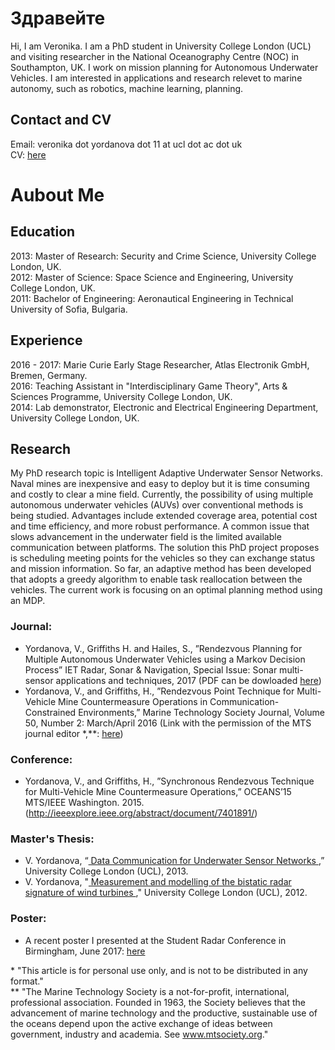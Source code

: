 # Здравейте

Hi, I am Veronika. I am a PhD student in University College London (UCL) and visiting researcher in the National Oceanography Centre (NOC) in Southampton, UK. I work on mission planning for Autonomous Underwater Vehicles. I am interested in applications and research relevet to marine autonomy, such as robotics, machine learning, planning.

## Contact and CV
Email: veronika dot yordanova dot 11 at ucl dot ac dot uk <br>
CV: <a href="Veronika_Yordanova_CV.pdf">here</a>


# Aubout Me

## Education
2013: Master of Research: Security and Crime Science, University College London, UK.  <br>
2012: Master of Science: Space Science and Engineering, University College London, UK.  <br>
2011: Bachelor of Engineering: Aeronautical Engineering in Technical University of Sofia, Bulgaria.  <br>

## Experience
2016 - 2017: Marie Curie Early Stage Researcher, Atlas Electronik GmbH, Bremen, Germany. <br>
2016: Teaching Assistant in "Interdisciplinary Game Theory", Arts & Sciences Programme, University College London, UK. <br>
2014: Lab demonstrator, Electronic and Electrical Engineering Department, University College London, UK. <br>

## Research
My PhD research topic is Intelligent Adaptive Underwater Sensor Networks. <br> 
Naval mines are inexpensive and easy to deploy but it is time consuming and costly to clear a mine field. Currently, the possibility of using multiple autonomous underwater vehicles (AUVs) over conventional methods is being studied. Advantages include extended coverage area, potential cost and time efficiency, and more robust performance. A common issue that slows advancement in the underwater field is the limited available communication between platforms. The solution this PhD project proposes is scheduling meeting points for the vehicles so they can exchange status and mission information. So far, an adaptive method has been developed that adopts a greedy algorithm to enable task reallocation between the vehicles. The current work is focusing on an optimal planning method using an MDP.

### Journal:
* Yordanova, V., Griffiths H. and Hailes, S., ”Rendezvous Planning for Multiple Autonomous Underwater Vehicles using a Markov Decision Process” IET Radar, Sonar & Navigation, Special Issue: Sonar multi-sensor applications and techniques, 2017 (PDF can be dowloaded <a href="http://digital-library.theiet.org/docserver/fulltext/10.1049/iet-rsn.2017.0098/IET-RSN.2017.0098.pdf?expires=1501499882&id=id&accname=guest&checksum=36C315703743F8CBF6041A5083F8F7D6"> here</a>) <br>
* Yordanova, V., and Griffiths, H., ”Rendezvous Point Technique for Multi-Vehicle Mine Countermeasure Operations in Communication-Constrained Environments,” Marine Technology Society Journal, Volume 50, Number 2: March/April 2016 (Link with the permission of the MTS journal editor *,**: <a href="Yordanova&GriffithsMTS.pdf">here</a>)


### Conference:
* Yordanova, V., and Griffiths, H., ”Synchronous Rendezvous Technique for Multi-Vehicle Mine Countermeasure Operations,” OCEANS’15 MTS/IEEE Washington. 2015. (http://ieeexplore.ieee.org/abstract/document/7401891/)

### Master's Thesis:
* V. Yordanova, “<a href="mres_comms_2013.pdf"> Data Communication for Underwater Sensor Networks </a>,” University College London (UCL), 2013. <br>
* V. Yordanova, "<a href="msc_radar_2012.pdf"> Measurement and modelling of the bistatic radar signature of wind turbines </a>," University College London (UCL), 2012. <br>

### Poster:
* A recent poster I presented at the Student Radar Conference in Birmingham, June 2017: <a href="YORDANOVAVeronika_Birmingham_conference_17.pdf">here</a>


\* "This article is for personal use only, and is not to be distributed in any format." <br>
\** "The Marine Technology Society is a not-for-profit, international, professional association. Founded in 1963, the Society believes that the advancement of marine technology and the productive, sustainable use of the oceans depend upon the active exchange of ideas between government, industry and academia. See www.mtsociety.org." 
